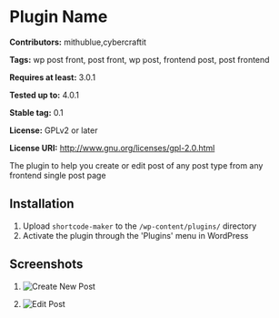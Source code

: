 # Plugin Name #
**Contributors:** mithublue,cybercraftit

**Tags:** wp post front, post front, wp post, frontend post, post frontend

**Requires at least:** 3.0.1

**Tested up to:** 4.0.1

**Stable tag:** 0.1

**License:** GPLv2 or later

**License URI:** http://www.gnu.org/licenses/gpl-2.0.html

The plugin to help you create or edit post of any post type from any frontend single post page


## Installation ##

1. Upload `shortcode-maker` to the `/wp-content/plugins/` directory
2. Activate the plugin through the 'Plugins' menu in WordPress

 
## Screenshots ##

1. ![Create New Post](https://ps.w.org/wp-post-front/assets/screenshot-1.png?rev=1433963 "Create New Post")

2. ![Edit Post](https://ps.w.org/wp-post-front/assets/screenshot-2.png?rev=1433963 "Edit Post")
